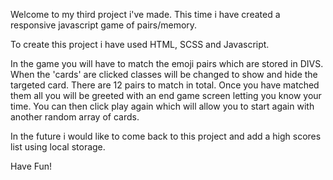
Welcome to my third project i've made. This time i have created a responsive javascript game of pairs/memory. 

To create this project i have used HTML, SCSS and Javascript.

In the game you will have to match the emoji pairs which are stored in DIVS.
When the 'cards' are clicked classes will be changed to show and hide the targeted card. 
There are 12 pairs to match in total.
Once you have matched them all you will be greeted with an end game screen letting you know your time. 
You can then click play again which will allow you to start again with another random array of cards. 

In the future i would like to come back to this project and add a high scores list using local storage.

Have Fun! 
